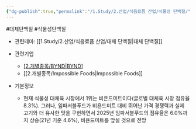 ```yaml
---
{"dg-publish":true,"permalink":"/1.Study/2.산업/식음료픔 산업/식물성 단백질/","created":"2024-11-20T21:02:28.197+09:00","updated":"2025-06-25T11:20:16.078+09:00"}
---
```


#대체단백질 #식물성단백질


- 관련테마: [[1.Study/2.산업/식음료픔 산업/대체 단백질\|대체 단백질]]

- 관련기업
	- [[2.개별종목/BYND\|BYND]](비욘드미트)
	- [[2.개별종목/Impossible Foods\|Impossible Foods]]

- 기본정보
	- 현재 식물성 대체육 시장에서 1위는 비욘드미트이다(글로벌 대체육 시장 점유율 8.3%). 그러나, 임파서블푸드가 비욘드미트 대비 뛰어난 가격 경쟁력과 실제 고기와 더 유사한 맛을 구현하면서 2025년 임파서블푸드의 점유율은 6.0%까지 상승(21년 기준 4.6%), 비욘드미트를 앞설 것으로 전망